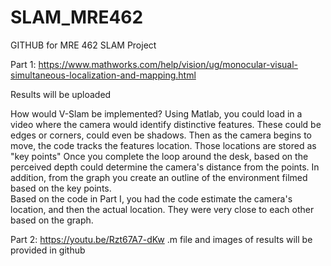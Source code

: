 # SLAM_MRE462
GITHUB for MRE 462 SLAM Project

Part 1: 
https://www.mathworks.com/help/vision/ug/monocular-visual-simultaneous-localization-and-mapping.html


Results will be uploaded


How would V-Slam be implemented? 
Using Matlab, you could load in a video where the camera would identify distinctive features. These could be edges or corners, could even be shadows. Then as the camera begins to move, the code tracks the features location. Those locations are stored as "key points" Once you complete the loop around the desk, based on the perceived depth could determine the camera's distance from the points. In addition, from the graph you create an outline of the environment filmed based on the key points.  
Based on the code in Part I, you had the code estimate the camera's location, and then the actual location. They were very close to each other based on the graph. 



Part 2: https://youtu.be/Rzt67A7-dKw
.m file and images of results will be provided in github
